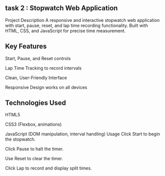 ## task 2 : Stopwatch Web Application
Project Description
A responsive and interactive stopwatch web application with start, pause, reset, and lap time recording functionality. Built with HTML, CSS, and JavaScript for precise time measurement.

## Key Features
Start, Pause, and Reset controls

Lap Time Tracking to record intervals

Clean, User-Friendly Interface

Responsive Design works on all devices

## Technologies Used
HTML5

CSS3 (Flexbox, animations)

JavaScript (DOM manipulation, interval handling)
Usage
Click Start to begin the stopwatch.

Click Pause to halt the timer.

Use Reset to clear the timer.

Click Lap to record and display split times.
